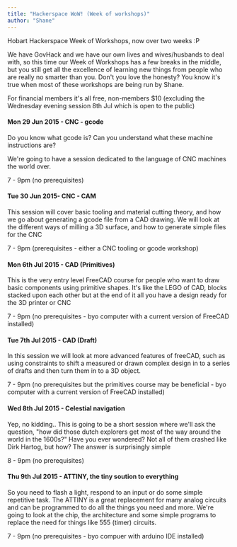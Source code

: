 ```yaml
---
title: "Hackerspace WoW! (Week of workshops)"
author: "Shane"
---
```


Hobart Hackerspace Week of Workshops, now over two weeks :P

We have GovHack and we have our own lives and wives/husbands to deal with, so this time our Week of Workshops has a few breaks in the middle, but you still get all the excellence of learning new things from people who are really no smarter than you. Don't you love the honesty? You know it's true when most of these workshops are being run by Shane.

For financial members it's all free, non-members $10 (excluding the Wednesday evening session 8th Jul which is open to the public)

#### Mon 29 Jun 2015 - CNC - gcode
Do you know what gcode is? Can you understand what these machine instructions are?

We're going to have a session dedicated to the language of CNC machines the world over. 

7 - 9pm (no prerequisites)

#### Tue 30 Jun 2015- CNC - CAM
This session will cover basic tooling and material cutting theory, and how we go about generating a gcode file from a CAD drawing. We will look at the different ways of milling a 3D surface, and how to generate simple files for the CNC

7 - 9pm (prerequisites - either a CNC tooling or gcode workshop)

#### Mon 6th Jul 2015 - CAD (Primitives)
This is the very entry level FreeCAD course for people who want to draw basic components using primitive shapes. It's like the LEGO of CAD, blocks stacked upon each other but at the end of it all you have a design ready for the 3D printer or CNC

7 - 9pm (no prerequisites - byo computer with a current version of FreeCAD installed)

#### Tue 7th Jul 2015 - CAD (Draft)
In this session we will look at more advanced features of freeCAD, such as using constraints to shift a measured or drawn complex design in to a series of drafts and then turn them in to a 3D object.

7 - 9pm (no prerequisites but the primitives course may be beneficial - byo computer with a current version of FreeCAD installed)

#### Wed 8th Jul 2015 - Celestial navigation
Yep, no kidding.. This is going to be a short session where we'll ask the question, "how did those dutch explorers get most of the way around the world in the 1600s?" Have you ever wondered? Not all of them crashed like Dirk Hartog, but how? The answer is surprisingly simple

8 - 9pm (no prerequisites)

#### Thu 9th Jul 2015 - ATTINY, the tiny soution to everything
So you need to flash a light, respond to an input or do some simple repetitive task. The ATTINY is a great replacement for many analog circuits and can be programmed to do all the things you need and more. We're going to look at the chip, the architecture and some simple programs to replace the need for things like 555 (timer) circuits.

7 - 9pm  (no prerequisites - byo compuer with arduino IDE installed)

